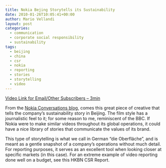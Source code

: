 ```yaml
---
title: Nokia Bejing Storytells its Sustainability
date: 2010-01-26T10:05:41+00:00
author: Mario Vellandi
layout: post
categories:
  - communication
  - corporate social responsibility
  - sustainability
tags:
  - beijing
  - china
  - csr
  - nokia
  - reporting
  - stories
  - storytelling
  - video
---
```

[Video Link for Email/Other Subscribers &#8211; 3min](http://www.youtube.com/watch?v=l9twkkUgIoY)

From the [Nokia Conversations blog](http://conversations.nokia.com/2010/01/22/nokia-in-beijing-sustainability-begins-in-the-back-yard/), comes this great piece of creative that tells the company&#8217;s sustainability story in Beijing. The film style has a journalistic feel to it; for some reason to me, reminiscent of the BBC. If Nokia were to make similar videos throughout its global operations, it could have a nice library of stories that communicate the values of its brand.

This type of storytelling is what we call in German &#8220;die Oberfläche&#8221;, and is meant as a gentle snapshot of a company&#8217;s operations without much detail. For reporting purposes, it serves as an excellent tool when looking closer at specific markets (in this case). For an extreme example of video reporting done well on a budget, see this HKBN CSR Report.

